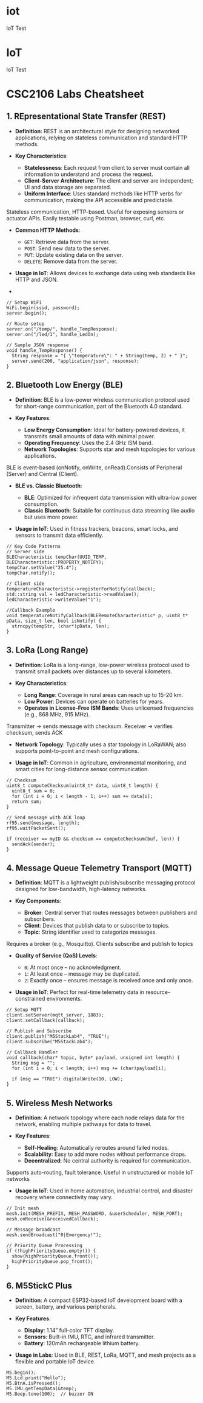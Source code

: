 # iot
IoT Test

# IoT
IoT Test

# CSC2106 Labs Cheatsheet

## 1. REpresentational State Transfer (REST)

- **Definition**: REST is an architectural style for designing networked applications, relying on stateless communication and standard HTTP methods.

- **Key Characteristics**:
  - **Statelessness**: Each request from client to server must contain all information to understand and process the request.
  - **Client-Server Architecture**: The client and server are independent; UI and data storage are separated.
  - **Uniform Interface**: Uses standard methods like HTTP verbs for communication, making the API accessible and predictable.

Stateless communication, HTTP-based. Useful for exposing sensors or actuator APIs. Easily testable using Postman, browser, curl, etc.

- **Common HTTP Methods**:
  - `GET`: Retrieve data from the server.
  - `POST`: Send new data to the server.
  - `PUT`: Update existing data on the server.
  - `DELETE`: Remove data from the server.

- **Usage in IoT**: Allows devices to exchange data using web standards like HTTP and JSON.

-
```
// Setup WiFi
WiFi.begin(ssid, password);
server.begin();

// Route setup
server.on("/temp/", handle_TempResponse);
server.on("/led/1", handle_LedOn);

// Sample JSON response
void handle_TempResponse() {
  String response = "{ \"temperature\": " + String(temp, 2) + " }";
  server.send(200, "application/json", response);
}

```

## 2. Bluetooth Low Energy (BLE)

- **Definition**: BLE is a low-power wireless communication protocol used for short-range communication, part of the Bluetooth 4.0 standard.

- **Key Features**:
  - **Low Energy Consumption**: Ideal for battery-powered devices, it transmits small amounts of data with minimal power.
  - **Operating Frequency**: Uses the 2.4 GHz ISM band.
  - **Network Topologies**: Supports star and mesh topologies for various applications.

BLE is event-based (onNotify, onWrite, onRead).Consists of Peripheral (Server) and Central (Client).

- **BLE vs. Classic Bluetooth**:
  - **BLE**: Optimized for infrequent data transmission with ultra-low power consumption.
  - **Classic Bluetooth**: Suitable for continuous data streaming like audio but uses more power.

- **Usage in IoT**: Used in fitness trackers, beacons, smart locks, and sensors to transmit data efficiently.

```
// Key Code Patterns
// Server side
BLECharacteristic tempChar(UUID_TEMP, BLECharacteristic::PROPERTY_NOTIFY);
tempChar.setValue("25.4");
tempChar.notify();

// Client side
temperatureCharacteristic->registerForNotify(callback);
std::string val = ledCharacteristic->readValue();
ledCharacteristic->writeValue("1");
```

```
//Callback Example
void temperatureNotifyCallback(BLERemoteCharacteristic* p, uint8_t* pData, size_t len, bool isNotify) {
  strncpy(tempStr, (char*)pData, len);
}
```

## 3. LoRa (Long Range)

- **Definition**: LoRa is a long-range, low-power wireless protocol used to transmit small packets over distances up to several kilometers.

- **Key Characteristics**:
  - **Long Range**: Coverage in rural areas can reach up to 15-20 km.
  - **Low Power**: Devices can operate on batteries for years.
  - **Operates in License-Free ISM Bands**: Uses unlicensed frequencies (e.g., 868 MHz, 915 MHz).

Transmitter → sends message with checksum. Receiver → verifies checksum, sends ACK

- **Network Topology**: Typically uses a star topology in LoRaWAN; also supports point-to-point and mesh configurations.

- **Usage in IoT**: Common in agriculture, environmental monitoring, and smart cities for long-distance sensor communication.

```
// Checksum
uint8_t computeChecksum(uint8_t* data, uint8_t length) {
  uint8_t sum = 0;
  for (int i = 0; i < length - 1; i++) sum += data[i];
  return sum;
}

// Send message with ACK loop
rf95.send(message, length);
rf95.waitPacketSent();
```

```
if (receiver == myID && checksum == computeChecksum(buf, len)) {
  sendAck(sender);
}
```

## 4. Message Queue Telemetry Transport (MQTT)

- **Definition**: MQTT is a lightweight publish/subscribe messaging protocol designed for low-bandwidth, high-latency networks.

- **Key Components**:
  - **Broker**: Central server that routes messages between publishers and subscribers.
  - **Client**: Devices that publish data to or subscribe to topics.
  - **Topic**: String identifier used to categorize messages.

Requires a broker (e.g., Mosquitto). Clients subscribe and publish to topics

- **Quality of Service (QoS) Levels**:
  - `0`: At most once – no acknowledgment.
  - `1`: At least once – message may be duplicated.
  - `2`: Exactly once – ensures message is received once and only once.

- **Usage in IoT**: Perfect for real-time telemetry data in resource-constrained environments.

```
// Setup MQTT
client.setServer(mqtt_server, 1883);
client.setCallback(callback);

// Publish and Subscribe
client.publish("M5StackLab4", "TRUE");
client.subscribe("M5StackLab4");
```

```
// Callback Handler
void callback(char* topic, byte* payload, unsigned int length) {
  String msg = "";
  for (int i = 0; i < length; i++) msg += (char)payload[i];

  if (msg == "TRUE") digitalWrite(10, LOW);
}
```

## 5. Wireless Mesh Networks

- **Definition**: A network topology where each node relays data for the network, enabling multiple pathways for data to travel.

- **Key Features**:
  - **Self-Healing**: Automatically reroutes around failed nodes.
  - **Scalability**: Easy to add more nodes without performance drops.
  - **Decentralized**: No central authority is required for communication.

Supports auto-routing, fault tolerance. Useful in unstructured or mobile IoT networks

- **Usage in IoT**: Used in home automation, industrial control, and disaster recovery where connectivity may vary.

```
// Init mesh
mesh.init(MESH_PREFIX, MESH_PASSWORD, &userScheduler, MESH_PORT);
mesh.onReceive(&receivedCallback);

// Message broadcast
mesh.sendBroadcast("0|Emergency!");
```

```
// Priority Queue Processing
if (!highPriorityQueue.empty()) {
  show(highPriorityQueue.front());
  highPriorityQueue.pop_front();
}
```

## 6. M5StickC Plus

- **Definition**: A compact ESP32-based IoT development board with a screen, battery, and various peripherals.

- **Key Features**:
  - **Display**: 1.14” full-color TFT display.
  - **Sensors**: Built-in IMU, RTC, and infrared transmitter.
  - **Battery**: 120mAh rechargeable lithium battery.

- **Usage in Labs**: Used in BLE, REST, LoRa, MQTT, and mesh projects as a flexible and portable IoT device.

```
M5.begin();
M5.Lcd.print("Hello");
M5.BtnA.isPressed();
M5.IMU.getTempData(&temp);
M5.Beep.tone(100);  // buzzer ON
```